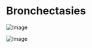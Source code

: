 # Bronchectasies

![Image](.//media/pneumo/Scan_0102.jpg)

![Image](.//media/pneumo/Scan_0102_verso.jpg)
